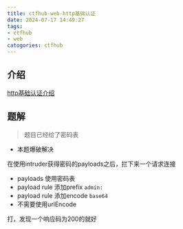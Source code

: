 ```yaml
---
title: ctfhub-web-http基础认证
date: 2024-07-17 14:49:27
tags: 
- ctfhub
- web
catogories: ctfhub
---
```

## 介绍
[http基础认证介绍](https://zh.wikipedia.org/wiki/HTTP%E5%9F%BA%E6%9C%AC%E8%AE%A4%E8%AF%81)
## 题解

> 题目已经给了密码表

- 本题爆破解决

在使用intruder获得密码的payloads之后，拦下来一个请求连接

- payloads 使用密码表
- payload rule 添加prefix `admin:`
- payload rule 添加encode `base64`
- 不需要使用urlEncode

打，发现一个响应码为200的就好